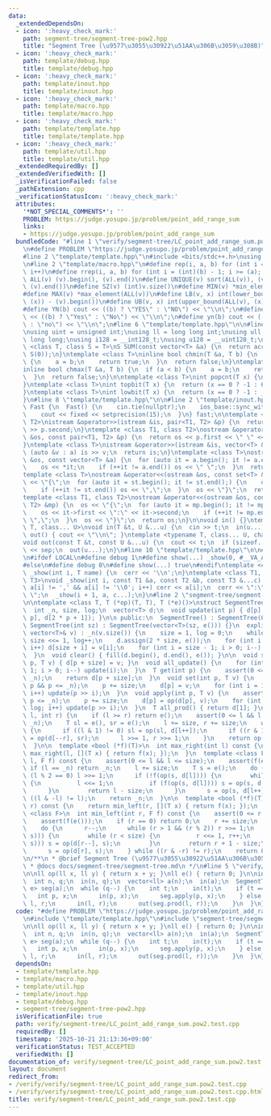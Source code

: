 ```yaml
---
data:
  _extendedDependsOn:
  - icon: ':heavy_check_mark:'
    path: segment-tree/segment-tree-pow2.hpp
    title: "Segment Tree (\u9577\u3055\u30922\u51AA\u306B\u3059\u308B)"
  - icon: ':heavy_check_mark:'
    path: template/debug.hpp
    title: template/debug.hpp
  - icon: ':heavy_check_mark:'
    path: template/inout.hpp
    title: template/inout.hpp
  - icon: ':heavy_check_mark:'
    path: template/macro.hpp
    title: template/macro.hpp
  - icon: ':heavy_check_mark:'
    path: template/template.hpp
    title: template/template.hpp
  - icon: ':heavy_check_mark:'
    path: template/util.hpp
    title: template/util.hpp
  _extendedRequiredBy: []
  _extendedVerifiedWith: []
  _isVerificationFailed: false
  _pathExtension: cpp
  _verificationStatusIcon: ':heavy_check_mark:'
  attributes:
    '*NOT_SPECIAL_COMMENTS*': ''
    PROBLEM: https://judge.yosupo.jp/problem/point_add_range_sum
    links:
    - https://judge.yosupo.jp/problem/point_add_range_sum
  bundledCode: "#line 1 \"verify/segment-tree/LC_point_add_range_sum.pow2.test.cpp\"\
    \n#define PROBLEM \"https://judge.yosupo.jp/problem/point_add_range_sum\"\n\n\
    #line 2 \"template/template.hpp\"\n#include <bits/stdc++.h>\nusing namespace std;\n\
    \n#line 2 \"template/macro.hpp\"\n#define rep(i, a, b) for (int i = (a); i < (int)(b);\
    \ i++)\n#define rrep(i, a, b) for (int i = (int)(b) - 1; i >= (a); i--)\n#define\
    \ ALL(v) (v).begin(), (v).end()\n#define UNIQUE(v) sort(ALL(v)), (v).erase(unique(ALL(v)),\
    \ (v).end())\n#define SZ(v) (int)v.size()\n#define MIN(v) *min_element(ALL(v))\n\
    #define MAX(v) *max_element(ALL(v))\n#define LB(v, x) int(lower_bound(ALL(v),\
    \ (x)) - (v).begin())\n#define UB(v, x) int(upper_bound(ALL(v), (x)) - (v).begin())\n\
    #define YN(b) cout << ((b) ? \"YES\" : \"NO\") << \"\\n\";\n#define Yn(b) cout\
    \ << ((b) ? \"Yes\" : \"No\") << \"\\n\";\n#define yn(b) cout << ((b) ? \"yes\"\
    \ : \"no\") << \"\\n\";\n#line 6 \"template/template.hpp\"\n\n#line 2 \"template/util.hpp\"\
    \nusing uint = unsigned int;\nusing ll = long long int;\nusing ull = unsigned\
    \ long long;\nusing i128 = __int128_t;\nusing u128 = __uint128_t;\n\ntemplate\
    \ <class T, class S = T>\nS SUM(const vector<T> &a) {\n  return accumulate(ALL(a),\
    \ S(0));\n}\ntemplate <class T>\ninline bool chmin(T &a, T b) {\n  if (a > b)\
    \ {\n    a = b;\n    return true;\n  }\n  return false;\n}\ntemplate <class T>\n\
    inline bool chmax(T &a, T b) {\n  if (a < b) {\n    a = b;\n    return true;\n\
    \  }\n  return false;\n}\n\ntemplate <class T>\nint popcnt(T x) {\n  return __builtin_popcountll(x);\n\
    }\ntemplate <class T>\nint topbit(T x) {\n  return (x == 0 ? -1 : 63 - __builtin_clzll(x));\n\
    }\ntemplate <class T>\nint lowbit(T x) {\n  return (x == 0 ? -1 : __builtin_ctzll(x));\n\
    }\n#line 8 \"template/template.hpp\"\n\n#line 2 \"template/inout.hpp\"\nstruct\
    \ Fast {\n  Fast() {\n    cin.tie(nullptr);\n    ios_base::sync_with_stdio(false);\n\
    \    cout << fixed << setprecision(15);\n  }\n} fast;\n\ntemplate <class T1, class\
    \ T2>\nistream &operator>>(istream &is, pair<T1, T2> &p) {\n  return is >> p.first\
    \ >> p.second;\n}\ntemplate <class T1, class T2>\nostream &operator<<(ostream\
    \ &os, const pair<T1, T2> &p) {\n  return os << p.first << \" \" << p.second;\n\
    }\ntemplate <class T>\nistream &operator>>(istream &is, vector<T> &a) {\n  for\
    \ (auto &v : a) is >> v;\n  return is;\n}\ntemplate <class T>\nostream &operator<<(ostream\
    \ &os, const vector<T> &a) {\n  for (auto it = a.begin(); it != a.end();) {\n\
    \    os << *it;\n    if (++it != a.end()) os << \" \";\n  }\n  return os;\n}\n\
    template <class T>\nostream &operator<<(ostream &os, const set<T> &st) {\n  os\
    \ << \"{\";\n  for (auto it = st.begin(); it != st.end();) {\n    os << *it;\n\
    \    if (++it != st.end()) os << \",\";\n  }\n  os << \"}\";\n  return os;\n}\n\
    template <class T1, class T2>\nostream &operator<<(ostream &os, const map<T1,\
    \ T2> &mp) {\n  os << \"{\";\n  for (auto it = mp.begin(); it != mp.end();) {\n\
    \    os << it->first << \":\" << it->second;\n    if (++it != mp.end()) os <<\
    \ \",\";\n  }\n  os << \"}\";\n  return os;\n}\n\nvoid in() {}\ntemplate <typename\
    \ T, class... U>\nvoid in(T &t, U &...u) {\n  cin >> t;\n  in(u...);\n}\nvoid\
    \ out() { cout << \"\\n\"; }\ntemplate <typename T, class... U, char sep = ' '>\n\
    void out(const T &t, const U &...u) {\n  cout << t;\n  if (sizeof...(u)) cout\
    \ << sep;\n  out(u...);\n}\n#line 10 \"template/template.hpp\"\n\n#line 2 \"template/debug.hpp\"\
    \n#ifdef LOCAL\n#define debug 1\n#define show(...) _show(0, #__VA_ARGS__, __VA_ARGS__)\n\
    #else\n#define debug 0\n#define show(...) true\n#endif\ntemplate <class T>\nvoid\
    \ _show(int i, T name) {\n  cerr << '\\n';\n}\ntemplate <class T1, class T2, class...\
    \ T3>\nvoid _show(int i, const T1 &a, const T2 &b, const T3 &...c) {\n  for (;\
    \ a[i] != ',' && a[i] != '\\0'; i++) cerr << a[i];\n  cerr << \":\" << b << \"\
    \ \";\n  _show(i + 1, a, c...);\n}\n#line 2 \"segment-tree/segment-tree-pow2.hpp\"\
    \n\ntemplate <class T, T (*op)(T, T), T (*e)()>\nstruct SegmentTree {\n private:\n\
    \  int _n, size, log;\n  vector<T> d;\n  void update(int p) { d[p] = op(d[2 *\
    \ p], d[2 * p + 1]); }\n\n public:\n  SegmentTree() : SegmentTree(0) {}\n  explicit\
    \ SegmentTree(int sz) : SegmentTree(vector<T>(sz, e())) {}\n  explicit SegmentTree(const\
    \ vector<T>& v) : _n(v.size()) {\n    size = 1, log = 0;\n    while (size < _n)\
    \ size <<= 1, log++;\n    d.assign(2 * size, e());\n    for (int i = 0; i < v.size();\
    \ i++) d[size + i] = v[i];\n    for (int i = size - 1; i > 0; i--) update(i);\n\
    \  }\n  void clear() { fill(d.begin(), d.end(), e()); }\n\n  void set_without_update(int\
    \ p, T v) { d[p + size] = v; }\n  void all_update() {\n    for (int i = size -\
    \ 1; i > 0; i--) update(i);\n  }\n  T get(int p) {\n    assert(0 <= p && p <=\
    \ _n);\n    return d[p + size];\n  }\n  void set(int p, T v) {\n    assert(0 <=\
    \ p && p <= _n);\n    p += size;\n    d[p] = v;\n    for (int i = 1; i <= log;\
    \ i++) update(p >> i);\n  }\n  void apply(int p, T v) {\n    assert(0 <= p &&\
    \ p <= _n);\n    p += size;\n    d[p] = op(d[p], v);\n    for (int i = 1; i <=\
    \ log; i++) update(p >> i);\n  }\n  T all_prod() { return d[1]; }\n  T prod(int\
    \ l, int r) {\n    if (l >= r) return e();\n    assert(0 <= l && l <= r && r <=\
    \ _n);\n    T sl = e(), sr = e();\n    l += size, r += size;\n    while (l < r)\
    \ {\n      if ((l & 1) != 0) sl = op(sl, d[l++]);\n      if ((r & 1) != 0) sr\
    \ = op(d[--r], sr);\n      l >>= 1, r >>= 1;\n    }\n    return op(sl, sr);\n\
    \  }\n\n  template <bool (*f)(T)>\n  int max_right(int l) const {\n    return\
    \ max_right(l, [](T x) { return f(x); });\n  }\n  template <class F>\n  int max_right(int\
    \ l, F f) const {\n    assert(0 <= l && l <= size);\n    assert(f(e()));\n   \
    \ if (l == _n) return _n;\n    l += size;\n    T s = e();\n    do {\n      while\
    \ (l % 2 == 0) l >>= 1;\n      if (!f(op(s, d[l]))) {\n        while (l < size)\
    \ {\n          l <<= 1;\n          if (f(op(s, d[l]))) s = op(s, d[l++]);\n  \
    \      }\n        return l - size;\n      }\n      s = op(s, d[l++]);\n    } while\
    \ ((l & -l) != l);\n    return _n;\n  }\n\n  template <bool (*f)(T)>\n  int min_left(int\
    \ r) const {\n    return min_left(r, [](T x) { return f(x); });\n  }\n  template\
    \ <class F>\n  int min_left(int r, F f) const {\n    assert(0 <= r && r <= _n);\n\
    \    assert(f(e()));\n    if (r == 0) return 0;\n    r += size;\n    T s = e();\n\
    \    do {\n      r--;\n      while (r > 1 && (r % 2)) r >>= 1;\n      if (!f(op(d[r],\
    \ s))) {\n        while (r < size) {\n          r <<= 1, r++;\n          if (f(op(d[r],\
    \ s))) s = op(d[r--], s);\n        }\n        return r + 1 - size;\n      }\n\
    \      s = op(d[r], s);\n    } while ((r & -r) != r);\n    return 0;\n  }\n};\n\
    \n/**\n * @brief Segment Tree (\u9577\u3055\u30922\u51AA\u306B\u3059\u308B)\n\
    \ * @docs docs/segment-tree/segment-tree.md\n */\n#line 5 \"verify/segment-tree/LC_point_add_range_sum.pow2.test.cpp\"\
    \n\nll op(ll x, ll y) { return x + y; }\nll e() { return 0; }\n\nint main() {\n\
    \  int n, q;\n  in(n, q);\n  vector<ll> a(n);\n  in(a);\n  SegmentTree<ll, op,\
    \ e> seg(a);\n  while (q--) {\n    int t;\n    in(t);\n    if (t == 0) {\n   \
    \   int p, x;\n      in(p, x);\n      seg.apply(p, x);\n    } else {\n      int\
    \ l, r;\n      in(l, r);\n      out(seg.prod(l, r));\n    }\n  }\n}\n"
  code: "#define PROBLEM \"https://judge.yosupo.jp/problem/point_add_range_sum\"\n\
    \n#include \"template/template.hpp\"\n#include \"segment-tree/segment-tree-pow2.hpp\"\
    \n\nll op(ll x, ll y) { return x + y; }\nll e() { return 0; }\n\nint main() {\n\
    \  int n, q;\n  in(n, q);\n  vector<ll> a(n);\n  in(a);\n  SegmentTree<ll, op,\
    \ e> seg(a);\n  while (q--) {\n    int t;\n    in(t);\n    if (t == 0) {\n   \
    \   int p, x;\n      in(p, x);\n      seg.apply(p, x);\n    } else {\n      int\
    \ l, r;\n      in(l, r);\n      out(seg.prod(l, r));\n    }\n  }\n}"
  dependsOn:
  - template/template.hpp
  - template/macro.hpp
  - template/util.hpp
  - template/inout.hpp
  - template/debug.hpp
  - segment-tree/segment-tree-pow2.hpp
  isVerificationFile: true
  path: verify/segment-tree/LC_point_add_range_sum.pow2.test.cpp
  requiredBy: []
  timestamp: '2025-10-21 21:13:36+09:00'
  verificationStatus: TEST_ACCEPTED
  verifiedWith: []
documentation_of: verify/segment-tree/LC_point_add_range_sum.pow2.test.cpp
layout: document
redirect_from:
- /verify/verify/segment-tree/LC_point_add_range_sum.pow2.test.cpp
- /verify/verify/segment-tree/LC_point_add_range_sum.pow2.test.cpp.html
title: verify/segment-tree/LC_point_add_range_sum.pow2.test.cpp
---
```

